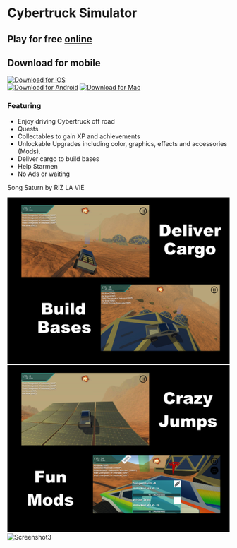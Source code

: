 # Cybertruck Simulator

## Play for free [online](https://blandman.github.io/cybertruck)

## Download for mobile
[![Download for iOS](https://github.com/Volorf/Badges/blob/master/App%20Store/App%20Store%20Badge.png?raw=true)](https://apps.apple.com/us/app/cybertruck-sim/id1490936469?ls=1)  
[![Download for Android](https://github.com/Volorf/Badges/blob/master/Google%20Play/Google%20Play%20Badge.png?raw=true)](https://play.google.com/store/apps/details?id=life.brandonmartin.cybertruck)
[![Download for Mac](https://reachify.io/wp-content/uploads/2018/09/mac-download-button-1.png)](https://cybertruck-simulator.s3-us-west-2.amazonaws.com/CybertruckSimulator.dmg)

### Featuring

- Enjoy driving Cybertruck off road
- Quests
- Collectables to gain XP and achievements
- Unlockable Upgrades including color, graphics, effects and accessories (Mods).
- Deliver cargo to build bases
- Help Starmen
- No Ads or waiting

Song Saturn by RIZ LA VIE

![Screenshot](Screenshots/iPadCybertruckScreen1.png)
![Screenshot2](Screenshots/iPadCybertruckScreen2.png)
![Screenshot3](Screenshots/IMG_3922.PNG)
